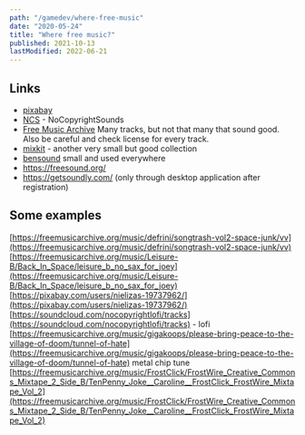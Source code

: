 ```yaml
---
path: "/gamedev/where-free-music"
date: "2020-05-24"
title: "Where free music?"
published: 2021-10-13
lastModified: 2022-06-21
---
```

## Links

- [pixabay](https://pixabay.com/music/)
- [NCS](https://ncs.io/music-search?q=&genre=&mood=&version=instrumental) - NoCopyrightSounds
- [Free Music Archive](https://freemusicarchive.org/search?adv=1&music-filter-CC-attribution-only=1&music-filter-CC-attribution-sharealike=1&music-filter-public-domain=1&music-filter-remix-allowed=1) Many tracks, but not that many that sound good. Also be careful and check license for every track.
- [mixkit](https://mixkit.co/free-stock-music/) - another very small but good collection
- [bensound](https://www.bensound.com) small and used everywhere
- https://freesound.org/
- https://getsoundly.com/ (only through desktop application after registration)

## Some examples

[https://freemusicarchive.org/music/defrini/songtrash-vol2-space-junk/vv](https://freemusicarchive.org/music/defrini/songtrash-vol2-space-junk/vv)
[https://freemusicarchive.org/music/Leisure-B/Back_In_Space/leisure_b_no_sax_for_joey](https://freemusicarchive.org/music/Leisure-B/Back_In_Space/leisure_b_no_sax_for_joey)
[https://pixabay.com/users/nielizas-19737962/](https://pixabay.com/users/nielizas-19737962/)
[https://soundcloud.com/nocopyrightlofi/tracks](https://soundcloud.com/nocopyrightlofi/tracks) - lofi
[https://freemusicarchive.org/music/gigakoops/please-bring-peace-to-the-village-of-doom/tunnel-of-hate](https://freemusicarchive.org/music/gigakoops/please-bring-peace-to-the-village-of-doom/tunnel-of-hate) metal chip tune
[https://freemusicarchive.org/music/FrostClick/FrostWire_Creative_Commons_Mixtape_2_Side_B/TenPenny_Joke__Caroline__FrostClick_FrostWire_Mixtape_Vol_2](https://freemusicarchive.org/music/FrostClick/FrostWire_Creative_Commons_Mixtape_2_Side_B/TenPenny_Joke__Caroline__FrostClick_FrostWire_Mixtape_Vol_2)